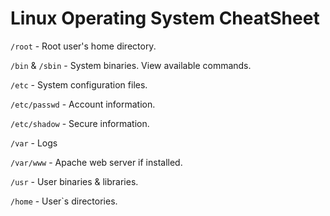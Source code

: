 # Linux Operating System CheatSheet

`/root` -  Root user's home directory.

`/bin` & `/sbin` - System binaries. View available commands.

`/etc` - System configuration files. 

`/etc/passwd` - Account information.

`/etc/shadow` - Secure information.

`/var` - Logs

`/var/www` - Apache web server if installed.

`/usr` - User binaries & libraries.

`/home` - User`s directories.
